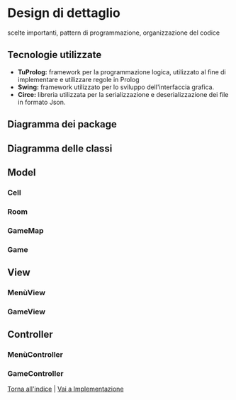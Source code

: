 # Design di dettaglio
scelte importanti, pattern di programmazione, organizzazione del codice

## Tecnologie utilizzate

- **TuProlog:** framework per la programmazione logica, utilizzato al fine di implementare e utilizzare regole in Prolog 
- **Swing:** framework utilizzato per lo sviluppo dell'interfaccia grafica.
- **Circe:** libreria utilizzata per la serializzazione e deserializzazione dei file in formato Json.

## Diagramma dei package

## Diagramma delle classi

## Model

### Cell

### Room

### GameMap

### Game

## View

### MenùView

### GameView

## Controller

### MenùController

### GameController

[Torna all'indice](../report.md) | [Vai a Implementazione](../06-implementation/report.md)